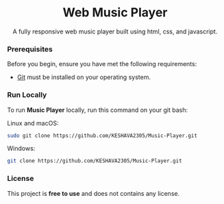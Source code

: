 <div align="center">
  <h1 align="center">Web Music Player</h2>
  A fully responsive web music player built using html, css, and javascript.
</div>

### Prerequisites

Before you begin, ensure you have met the following requirements:

* [Git](https://git-scm.com/downloads) must be installed on your operating system.

### Run Locally

To run **Music Player** locally, run this command on your git bash:

Linux and macOS:

```bash
sudo git clone https://github.com/KESHAVA2305/Music-Player.git
```

Windows:

```bash
git clone https://github.com/KESHAVA2305/Music-Player.git
```

### License

This project is **free to use** and does not contains any license.
